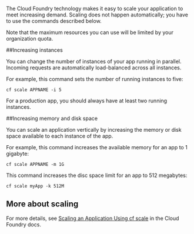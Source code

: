 The Cloud Foundry technology makes it easy to scale your application to meet increasing demand. Scaling does not happen automatically; you have to use the commands described below.

Note that the maximum resources you can use will be limited by your organization quota.

##Increasing instances

You can change the number of instances of your app running in parallel.
Incoming requests are automatically load-balanced across all instances.

For example, this command sets the number of running instances to five:

``cf scale APPNAME -i 5``

For a production app, you should always have at least two running instances.

##Increasing memory and disk space

You can scale an application vertically by increasing the memory or disk space available to each instance of the app.

For example, this command increases the available memory for an app to 1 gigabyte:

``cf scale APPNAME -m 1G``

This command increases the disc space limit for an app to 512 megabytes:

``cf scale myApp -k 512M``


## More about scaling

For more details, see [Scaling an Application Using cf scale](http://docs.cloudfoundry.org/devguide/deploy-apps/cf-scale.html) in the Cloud Foundry docs.